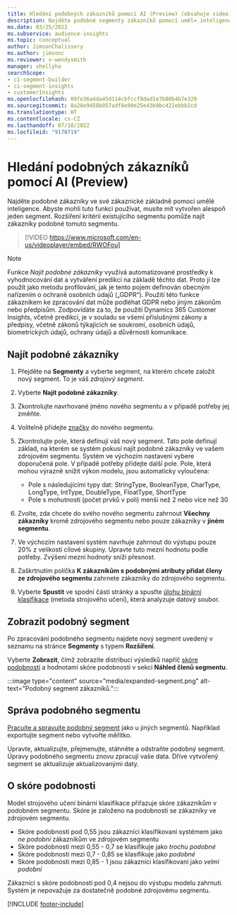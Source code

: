 ```yaml
---
title: Hledání podobných zákazníků pomocí AI (Preview) (obsahuje video)
description: Najděte podobné segmenty zákazníků pomocí uměl= inteligence.
ms.date: 03/25/2022
ms.subservice: audience-insights
ms.topic: conceptual
author: JimsonChalissery
ms.author: jimsonc
ms.reviewer: v-wendysmith
manager: shellyha
searchScope:
- ci-segment-builder
- ci-segment-insights
- customerInsights
ms.openlocfilehash: 09fe36a4da45d114cbfccf8dad1e7b80b4b7e320
ms.sourcegitcommit: 8a28e9458b857adf8e90e25e43b9bc422ebbb2cd
ms.translationtype: HT
ms.contentlocale: cs-CZ
ms.lasthandoff: 07/18/2022
ms.locfileid: "9170719"
---
```

# <a name="find-similar-customers-with-ai-preview"></a>Hledání podobných zákazníků pomocí AI (Preview)

Najděte podobné zákazníky ve své zákaznické základně pomocí umělé inteligence. Abyste mohli tuto funkci používat, musíte mít vytvořen alespoň jeden segment. Rozšíření kritérií existujícího segmentu pomůže najít zákazníky podobné tomuto segmentu.

> [!VIDEO https://www.microsoft.com/en-us/videoplayer/embed/RWOFou]

> [!NOTE]
> Funkce *Najít podobné zákazníky* využívá automatizované prostředky k vyhodnocování dat a vytváření predikcí na základě těchto dat. Proto ji lze použít jako metodu profilování, jak je tento pojem definován obecným nařízením o ochraně osobních údajů („GDPR“). Použití této funkce zákazníkem ke zpracování dat může podléhat GDPR nebo jiným zákonům nebo předpisům. Zodpovídáte za to, že použití Dynamics 365 Customer Insights, včetně predikcí, je v souladu se všemi příslušnými zákony a předpisy, včetně zákonů týkajících se soukromí, osobních údajů, biometrických údajů, ochrany údajů a důvěrnosti komunikace.

## <a name="find-similar-customers"></a>Najít podobné zákazníky

1. Přejděte na **Segmenty** a vyberte segment, na kterém chcete založit nový segment. To je váš *zdrojový segment*.

1. Vyberte **Najít podobné zákazníky**.

1. Zkontrolujte navrhované jméno nového segmentu a v případě potřeby jej změňte.

1. Volitelně přidejte [značky](work-with-tags-columns.md#manage-tags) do nového segmentu.

1. Zkontrolujte pole, která definují váš nový segment. Tato pole definují základ, na kterém se systém pokusí najít podobné zákazníky ve vašem zdrojovém segmentu. Systém ve výchozím nastavení vybere doporučená pole. V případě potřeby přidejte další pole.
  Pole, která mohou výrazně snížit výkon modelu, jsou automaticky vyloučena:
  
   - Pole s následujícími typy dat: StringType, BooleanType, CharType, LongType, IntType, DoubleType, FloatType, ShortType
   - Pole s mohutností (počet prvků v poli) menší než 2 nebo více než 30

1. Zvolte, zda chcete do svého nového segmentu zahrnout **Všechny zákazníky** kromě zdrojového segmentu nebo pouze zákazníky v **jiném segmentu**.

1. Ve výchozím nastavení systém navrhuje zahrnout do výstupu pouze 20% z velikosti cílové skupiny. Upravte tuto mezní hodnotu podle potřeby. Zvýšení mezní hodnoty sníží přesnost.

1. Zaškrtnutím políčka **K zákazníkům s podobnými atributy přidat členy ze zdrojového segmentu** zahrnete zákazníky do zdrojového segmentu.

1. Vyberte **Spustit** ve spodní části stránky a spusťte [úlohu binární klasifikace](#about-similarity-scores) (metoda strojového učení), která analyzuje datový soubor.

## <a name="view-the-similar-segment"></a>Zobrazit podobný segment

Po zpracování podobného segmentu najdete nový segment uvedený v seznamu na stránce **Segmenty** s typem **Rozšíření**.

Vyberte **Zobrazit**, čímž zobrazíte distribuci výsledků napříč [skóre podobnosti](#about-similarity-scores) a hodnotami skóre podobnosti v sekci **Náhled členů segmentu**.

:::image type="content" source="media/expanded-segment.png" alt-text="Podobný segment zákazníků.":::

## <a name="manage-a-similar-segment"></a>Správa podobného segmentu

[Pracujte a spravujte podobný segment](segments.md#manage-existing-segments) jako u jiných segmentů. Například exportujte segment nebo vytvořte měřítko.

Upravte, aktualizujte, přejmenujte, stáhněte a odstraňte podobný segment. Úpravy podobného segmentu znovu zpracují vaše data. Dříve vytvořený segment se aktualizuje aktualizovanými daty.

## <a name="about-similarity-scores"></a>O skóre podobnosti

Model strojového učení binární klasifikace přiřazuje skóre zákazníkům v podobném segmentu. Skóre je založeno na podobnosti se zákazníky ve zdrojovém segmentu.

- Skóre podobnosti pod 0,55 jsou zákazníci klasifikovaní systémem jako *ne podobní* zákazníkům ve zdrojovém segmentu
- Skóre podobnosti mezi 0,55 - 0,7 se klasifikuje jako *trochu podobné*
- Skóre podobnosti mezi 0,7 - 0,85 se klasifikuje jako *podobné*
- Skóre podobnosti mezi 0,85 - 1 jsou zákazníci klasifikovaní jako *velmi podobní*

Zákazníci s skóre podobnosti pod 0,4 nejsou do výstupu modelu zahrnuti. Systém je nepovažuje za dostatečně podobné zdrojovému segmentu.

[!INCLUDE [footer-include](includes/footer-banner.md)]
